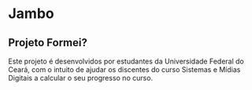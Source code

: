 # Jambo

## Projeto Formei?
Este projeto é desenvolvidos por estudantes da Universidade Federal do Ceará, com o intuito de ajudar os discentes do curso Sistemas e Mídias Digitais a calcular o seu progresso no curso. 


